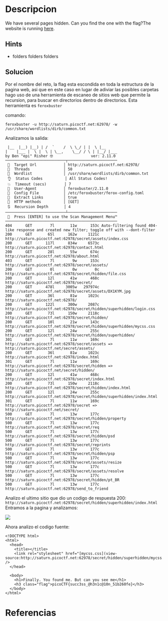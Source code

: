 
# Descripcion
We have several pages hidden. Can you find the one with the flag?The website is running [here](http://saturn.picoctf.net:62978/).

## Hints
- folders folders folders

## Solucion

Por el nombre del reto, la flag esta escondida en toda la estructura de la pagina web, asi que en este caso en lugar de adiviar las posibles carpetas hago uso de una herramienta de escaneo de sitios web que permite la recursion, para buscar en directorios dentro de directorios. Esta herramienta es `feroxbuster`

comando:

`feroxbuster -u http://saturn.picoctf.net:62978/ -w /usr/share/wordlists/dirb/common.txt `

Analizamos la salida:

```
 |__  |__) |__) | /  `    /  \ \_/ | |  \ |__
|    |___ |  \ |  \ | \__,    \__/ / \ | |__/ |___
by Ben "epi" Risher 🤓                 ver: 2.11.0
───────────────────────────┬──────────────────────
 🎯  Target Url            │ http://saturn.picoctf.net:62978/
 🚀  Threads               │ 50
 📖  Wordlist              │ /usr/share/wordlists/dirb/common.txt
 👌  Status Codes          │ All Status Codes!
 💥  Timeout (secs)        │ 7
 🦡  User-Agent            │ feroxbuster/2.11.0
 💉  Config File           │ /etc/feroxbuster/ferox-config.toml
 🔎  Extract Links         │ true
 🏁  HTTP methods          │ [GET]
 🔃  Recursion Depth       │ 4
───────────────────────────┴──────────────────────
 🏁  Press [ENTER] to use the Scan Management Menu™
──────────────────────────────────────────────────
404      GET        7l       11w      153c Auto-filtering found 404-like response and created new filter; toggle off with --dont-filter
200      GET       65l      162w     1121c http://saturn.picoctf.net:62978/secret/assets/index.css
200      GET      117l      834w     6573c http://saturn.picoctf.net:62978/contact.html
200      GET       28l       55w      674c http://saturn.picoctf.net:62978/about.html
403      GET        7l        9w      153c http://saturn.picoctf.net:62978/secret/assets/
200      GET        0l        0w        0c http://saturn.picoctf.net:62978/secret/hidden/file.css
200      GET       12l       41w      468c http://saturn.picoctf.net:62978/secret/
200      GET      478l     3005w   297974c http://saturn.picoctf.net:62978/secret/assets/DX1KYM.jpg
200      GET       36l       81w     1023c http://saturn.picoctf.net:62978/
200      GET      122l      300w     2087c http://saturn.picoctf.net:62978/secret/hidden/superhidden/login.css
200      GET       73l      150w     2118c http://saturn.picoctf.net:62978/secret/hidden/
200      GET       10l       21w      143c http://saturn.picoctf.net:62978/secret/hidden/superhidden/mycss.css
200      GET       12l       24w      255c http://saturn.picoctf.net:62978/secret/hidden/superhidden/
301      GET        7l       11w      169c http://saturn.picoctf.net:62978/secret/assets => http://saturn.picoctf.net/secret/assets/
200      GET       36l       81w     1023c http://saturn.picoctf.net:62978/index.html
301      GET        7l       11w      169c http://saturn.picoctf.net:62978/secret/hidden => http://saturn.picoctf.net/secret/hidden/
200      GET       12l       41w      468c http://saturn.picoctf.net:62978/secret/index.html
200      GET       73l      150w     2118c http://saturn.picoctf.net:62978/secret/hidden/index.html
200      GET       12l       24w      255c http://saturn.picoctf.net:62978/secret/hidden/superhidden/index.html
301      GET        7l       11w      169c http://saturn.picoctf.net:62978/secret => http://saturn.picoctf.net/secret/
500      GET        7l       13w      177c http://saturn.picoctf.net:62978/secret/hidden/property
500      GET        7l       13w      177c http://saturn.picoctf.net:62978/secret/req
500      GET        7l       13w      177c http://saturn.picoctf.net:62978/secret/hidden/psd
500      GET        7l       13w      177c http://saturn.picoctf.net:62978/secret/reprints
500      GET        7l       13w      177c http://saturn.picoctf.net:62978/secret/hidden/psp
500      GET        7l       13w      177c http://saturn.picoctf.net:62978/secret/assets/resize
500      GET        7l       13w      177c http://saturn.picoctf.net:62978/secret/assets/resolve
500      GET        7l       13w      177c http://saturn.picoctf.net:62978/secret/hidden/pt_BR
500      GET        7l       13w      177c http://saturn.picoctf.net:62978/send_to_friend

```

Analizo el ultimo sitio que dio un codigo de respuesta 200: `http://saturn.picoctf.net:62978/secret/hidden/superhidden/index.html
`
Entramos a la pagina y analizamos:

![](images/secretimage.png)

Ahora analizo el codigo fuente:

```
<!DOCTYPE html>
<html>
  <head>
    <title></title>
    <link rel="stylesheet" href="[mycss.css](view-source:http://saturn.picoctf.net:62978/secret/hidden/superhidden/mycss.css)" />
  </head>

  <body>
    <h1>Finally. You found me. But can you see me</h1>
    <h3 class="flag">picoCTF{succ3ss_@h3n1c@10n_51b260fe}</h3>
  </body>
</html>
```

# Referencias
